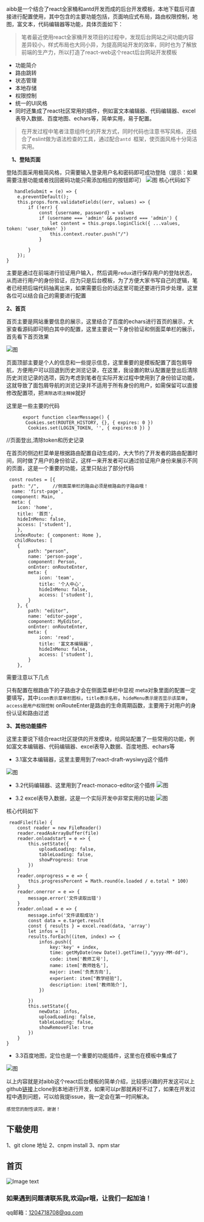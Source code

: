 aibb是一个结合了react全家桶和antd开发而成的后台开发模板，本地下载后可直接进行配置使用，其中包含的主要功能包括，页面响应式布局，路由权限控制，地图，富文本，代码编辑器等功能，具体页面如下：

>笔者最近使用react全家桶开发项目的过程中，发现后台网站之间功能内容差异较小，样式布局也大同小异，为提高网站开发的效率，同时也为了解放前端的生产力，所以打造了react-web这个react后台网站开发模板

* 功能简介
* 路由跳转
* 状态管理
* 本地存储
* 权限控制
* 统一的UI风格
* 同时还集成了react社区常用的插件，例如富文本编辑器、代码编辑器、excel表导入数据、百度地图、echars等，简单实用，易于配置。
 

>在开发过程中笔者注意组件化的开发方式，同时代码也注意书写风格，还结合了eslint做为语法检查的工具，通过配合`antd `框架，使页面风格十分简洁实用。


&emsp;**1、登陆页面**

登陆页面采用极简风格，只需要输入登录用户名和密码即可成功登陆（提示：如果需要注册功能或者找回密码功能只需添加相应的按钮即可）
![图](https://user-gold-cdn.xitu.io/2018/12/25/167e39481c27f2ee?imageView2/0/w/1280/h/960/format/webp/ignore-error/1)
核心代码如下

       handleSubmit = (e) => {
        e.preventDefault();
        this.props.form.validateFields((err, values) => {
            if (!err) {
                const {username, password} = values
                if (username === 'admin' && password === 'admin') {
                    let content = this.props.loginClick({ ...values, token: 'user_token' })
                    this.context.router.push("/")
                }

            }
        });
    }
主要是通过在前端进行验证用户输入，然后调用`redux`进行保存用户的登陆状态，从而进行用户的身份验证，应为只是后台模板，为了方便大家书写自己的逻辑，笔者已经把后端代码抽离出来，如果需要后台的话这里可能还要进行异步处理，这里各位可以结合自己的需要进行配置



**2、首页**

首页主要是网站重要信息的展示，这里结合了百度的echars进行首页的展示，大家查看源码即可明白其中的配置，这里主要说一下身份验证和侧面菜单栏的展示，首先看下首页效果

![图](https://user-gold-cdn.xitu.io/2018/12/25/167e39c3fe334c95?imageView2/0/w/1280/h/960/format/webp/ignore-error/1)



页面顶部主要是个人的信息和一些提示信息，这里重要的是模板配置了面包屑导航，方便用户可以回退到历史浏览记录，在这里，我设置的默认配置是登出后清除历史浏览记录的选项，因为考虑到笔者在实际开发过程中使用到了身份验证功能，这就导致了面包屑导航的浏览记录并不适用于所有身份的用户，如需保留可以直接修改配置项，把`清除选项注释掉`就好

这里是一些主要的代码
```
      export function clearMessage() {
       Cookies.set(ROUTER_HISTORY, {}, { expires: 0 })
        Cookies.set(LOGIN_TOKEN, '', { expires:0 }) }
```
//页面登出,清除token和历史记录



在首页的侧边栏菜单是根据路由配置自动生成的，大大节约了开发者的路由配置时间，同时做了用户的身份验证，这样一来开发者可以通过验证用户身份来展示不同的页面，这是一个重要的功能，这里只贴出了部分代码

     const routes = [{
      path: "/",     //侧面菜单栏的路由必须是根路由的子路由哦！
      name: 'first-page',
      component: Main,
      meta: {
        icon: 'home',
        title: '首页',
        hideInMenu: false,
        access: ['student'],
        },
       indexRoute: { component: Home },
       childRoutes: [
        {
            path: "person",
            name: 'person-page',
            component: Person,
            onEnter: onRouteEnter,
            meta: {
                icon: 'team',
                title: '个人中心',
                hideInMenu: false,
                access: ['student'],
            }
        }, {
            path: "editor",
            name: 'editor-page',
            component: MyEditor,
            onEnter: onRouteEnter,
            meta: {
                icon: 'read',
                title: '富文本编辑器',
                hideInMenu: false,
                access: ['student'],
            }
        }, 
需要注意以下几点

只有配置在根路由下的子路由才会在侧面菜单栏中显视
meta对象里面的配置一定要填写，其中`icon表示菜单栏图标`，`title表示名称`，`hideMenu表示是否显示该菜单`，`access是用户权限控制`
onRouteEnter是路由的生命周期函数，主要用于对用户的身份认证和路由过滤


**3、其他功能插件**

这里主要说下结合react社区提供的开发模块，给网站配置了一些常用的功能，例如富文本编辑器、代码编辑器、excel表导入数据、百度地图、echars等

* 3.1富文本编辑器，这里主要用到了react-draft-wysiwyg这个插件

![图](https://user-gold-cdn.xitu.io/2018/12/25/167e3adef1621ddb?imageView2/0/w/1280/h/960/format/webp/ignore-error/1)





* 3.2代码编辑器、这里用到了react-monaco-editor这个插件
![图](https://user-gold-cdn.xitu.io/2018/12/25/167e3af3f8274faf?imageView2/0/w/1280/h/960/format/webp/ignore-error/1)





* 3.2 excel表导入数据，这是一个实际开发中非常实用的功能
![图](https://user-gold-cdn.xitu.io/2018/12/25/167e3b025654d695?imageView2/0/w/1280/h/960/format/webp/ignore-error/1)






核心代码如下

     readFile(file) {
        const reader = new FileReader()
        reader.readAsArrayBuffer(file)
        reader.onloadstart = e => {
            this.setState({
                uploadLoading: false,
                tableLoading: false,
                showProgress: true
            })
        }
        reader.onprogress = e => {
            this.progressPercent = Math.round(e.loaded / e.total * 100)
        }
        reader.onerror = e => {
            message.error('文件读取出错')
        }
        reader.onload = e => {
            message.info('文件读取成功')
            const data = e.target.result
            const { results } = excel.read(data, 'array')
            let infos = []
            results.forEach((item, index) => {
                infos.push({
                    key:'key' + index,
                    time: getMyDate(new Date().getTime(),"yyyy-MM-dd"),
                    code: item['教师工号'],
                    name: item['教师姓名'],
                    major: item['负责方向'],
                    experient: item["教学经验"],
                    description: item['教师简介'],
                })

            })
            this.setState({
                newData: infos,
                uploadLoading: false,
                tableLoading: false,
                showRemoveFile: true
            })
        }
    }


* 3.3百度地图，定位也是一个重要的功能插件，这里也在模板中集成了

![图](https://user-gold-cdn.xitu.io/2018/12/25/167e3b2bb1ad1aaa?imageView2/0/w/1280/h/960/format/webp/ignore-error/1)


以上内容就是对aibb这个react后台模板的简单介绍，比较感兴趣的开发这可以上github[链接](https://github.com/zrxisme/react-web)上clone到本地进行开发，如果可以pr那就再好不过了，如果在开发过程中遇到问题，可以给我提issue，我一定会在第一时间解决。

`感觉您的耐性读完，谢谢！`



## 下载使用
1、git clone 地址
2、cnpm install
3、npm star

## 首页
![Image text](https://media.kaolaplay.com/aibb_show.gif)


### 如果遇到问题请联系我,欢迎pr哦，让我们一起加油！

qq邮箱：1204718708@qq.com

